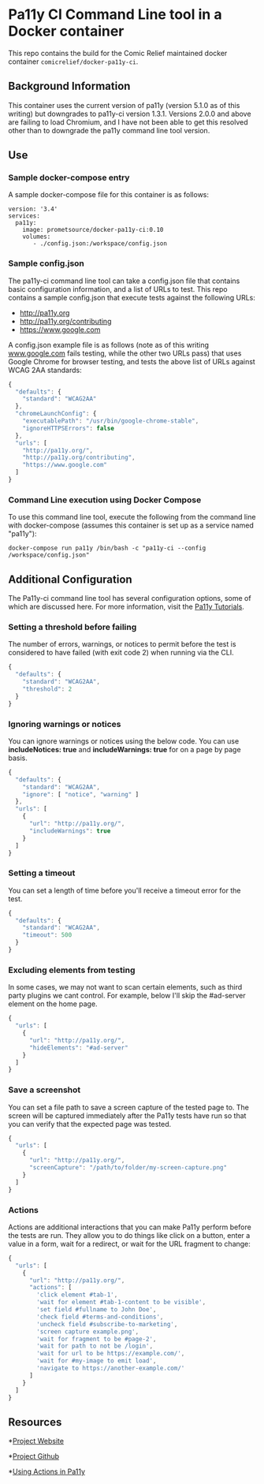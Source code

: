 # Pa11y CI Command Line tool in a Docker container

This repo contains the build for the Comic Relief maintained docker container `comicrelief/docker-pa11y-ci`.

## Background Information

This container uses the current version of pa11y (version 5.1.0 as of this writing) but downgrades to pa11y-ci version 1.3.1.  Versions 2.0.0 and above are failing to load Chromium, and I have not been able to get this resolved other than to downgrade the pa11y command line tool version.

## Use

### Sample docker-compose entry

A sample docker-compose file for this container is as follows:

```
version: '3.4'
services:
  pa11y:
    image: prometsource/docker-pa11y-ci:0.10
    volumes:
       - ./config.json:/workspace/config.json
```

### Sample config.json

The pa11y-ci command line tool can take a config.json file that contains basic configuration information, and a list of URLs to test.  This repo contains a sample config.json that execute tests against the following URLs:

* http://pa11y.org
* http://pa11y.org/contributing
* https://www.google.com

A config.json example file is as follows (note as of this writing www.google.com fails testing, while the other two URLs pass) that uses Google Chrome for browser testing, and tests the above list of URLs against WCAG 2AA standards:

```javascript
{
  "defaults": {
    "standard": "WCAG2AA"
  },
  "chromeLaunchConfig": {
    "executablePath": "/usr/bin/google-chrome-stable",
    "ignoreHTTPSErrors": false
  },
  "urls": [
    "http://pa11y.org/",
    "http://pa11y.org/contributing",
    "https://www.google.com"
  ]
}
```

### Command Line execution using Docker Compose

To use this command line tool, execute the following from the command line with docker-compose (assumes this container is set up as a service named "pa11y"):

```docker-compose run pa11y /bin/bash -c "pa11y-ci --config /workspace/config.json"```

## Additional Configuration

The Pa11y-ci command line tool has several configuration options, some of which are discussed here. For more information, visit the [Pa11y Tutorials](http://pa11y.org/tutorials/).

### Setting a threshold before failing

The number of errors, warnings, or notices to permit before the test is considered to have failed (with exit code 2) when running via the CLI.

```javascript
{
  "defaults": {
    "standard": "WCAG2AA",
    "threshold": 2
  }
}
```

### Ignoring warnings or notices
You can ignore warnings or notices using the below code. You can use **includeNotices: true** and **includeWarnings: true** for on a page by page basis.
```javascript
{
  "defaults": {
    "standard": "WCAG2AA",
    "ignore": [ "notice", "warning" ]
  },
  "urls": [
    {
      "url": "http://pa11y.org/",
      "includeWarnings": true
    }
  ]
}
```

### Setting a timeout
You can set a length of time before you'll receive a timeout error for the test.

```javascript
{
  "defaults": {
    "standard": "WCAG2AA",
    "timeout": 500
  }
}
```

### Excluding elements from testing

In some cases, we may not want to scan certain elements, such as third party plugins we cant control. For example, below I'll skip the #ad-server element on the home page.

```javascript
{
  "urls": [
    {
      "url": "http://pa11y.org/",
      "hideElements": "#ad-server"
    }
  ]
}
```

### Save a screenshot

You can set a file path to save a screen capture of the tested page to. The screen will be captured immediately after the Pa11y tests have run so that you can verify that the expected page was tested.
```javascript
{
  "urls": [
    {
      "url": "http://pa11y.org/",
      "screenCapture": "/path/to/folder/my-screen-capture.png"
    }
  ]
}
```

### Actions

Actions are additional interactions that you can make Pa11y perform before the tests are run. They allow you to do things like click on a button, enter a value in a form, wait for a redirect, or wait for the URL fragment to change:

```javascript
{
  "urls": [
    {
      "url": "http://pa11y.org/",
      "actions": [
        'click element #tab-1',
        'wait for element #tab-1-content to be visible',
        'set field #fullname to John Doe',
        'check field #terms-and-conditions',
        'uncheck field #subscribe-to-marketing',
        'screen capture example.png',
        'wait for fragment to be #page-2',
        'wait for path to not be /login',
        'wait for url to be https://example.com/',
        'wait for #my-image to emit load',
        'navigate to https://another-example.com/'
      ]
    }
  ]
}
```
## Resources
*[Project Website](http://pa11y.org/)

*[Project Github](https://github.com/pa11y)

*[Using Actions in Pa11y](http://hollsk.co.uk/posts/view/using-actions-in-pa11y)


